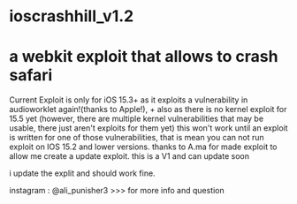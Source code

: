 # ioscrashhill_v1.2
# a webkit exploit that allows to crash safari
Current Exploit is only for iOS 15.3+ as it exploits a vulnerability in audioworklet again!(thanks to Apple!), + also as there is no kernel exploit for 15.5 yet (however, there are multiple kernel vulnerabilities that may be usable, there just aren't exploits for them yet) this won't work until an exploit is written for one of those vulnerabilities, that is mean you can not run exploit on IOS 15.2 and lower versions.
thanks to A.ma for made exploit to allow me create a update exploit.
this is a V1 and can update soon

i update the explit and should work fine.

instagram : @ali_punisher3  >>> for more info and question
